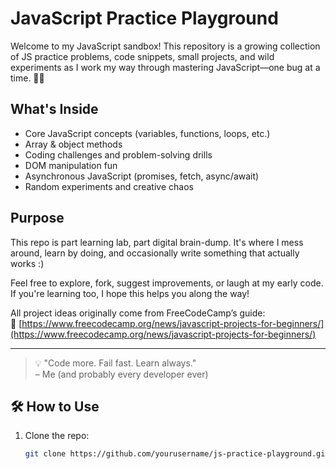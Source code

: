 # JavaScript Practice Playground

Welcome to my JavaScript sandbox! This repository is a growing collection of JS practice problems, code snippets, small projects, and wild experiments as I work my way through mastering JavaScript—one bug at a time. 🐛💥

## What's Inside

- Core JavaScript concepts (variables, functions, loops, etc.)
- Array & object methods
- Coding challenges and problem-solving drills
- DOM manipulation fun
- Asynchronous JavaScript (promises, fetch, async/await)
- Random experiments and creative chaos

## Purpose

This repo is part learning lab, part digital brain-dump. It's where I mess around, learn by doing, and occasionally write something that actually works :)

Feel free to explore, fork, suggest improvements, or laugh at my early code. If you're learning too, I hope this helps you along the way!

All project ideas originally come from FreeCodeCamp’s guide:  
🔗 [https://www.freecodecamp.org/news/javascript-projects-for-beginners/](https://www.freecodecamp.org/news/javascript-projects-for-beginners/)

---

> 💡 "Code more. Fail fast. Learn always."  
> – Me (and probably every developer ever)

## 🛠️ How to Use

1. Clone the repo:
   ```bash
   git clone https://github.com/yourusername/js-practice-playground.git
